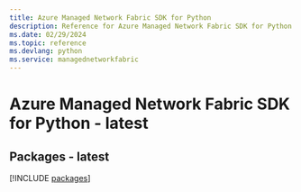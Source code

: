 ```yaml
---
title: Azure Managed Network Fabric SDK for Python
description: Reference for Azure Managed Network Fabric SDK for Python
ms.date: 02/29/2024
ms.topic: reference
ms.devlang: python
ms.service: managednetworkfabric
---
```

# Azure Managed Network Fabric SDK for Python - latest
## Packages - latest
[!INCLUDE [packages](managed-network-fabric-index.md)]